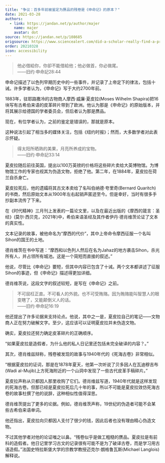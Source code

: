 ```yaml
---
title: "争议：百多年前被鉴定为赝品的残卷是《申命记》的原本？"
date: 2021-03-28
authors:
  - link: https://jandan.net/p/author/majer
    name: majer
    avatar: dot
source: https://jandan.net/p/108685
origsource: https://www.sciencealert.com/did-a-scholar-really-find-a-predecessor-to-the-book-of-deuteronomy
order: 20210328
icon: accessibility
---
```


> 他必借給你，你卻不能借給他；他必做首，你必做尾。  
> ——旧约·申命記28:44

申命记描述了以色列早期历史中的一些事件，并记录了上帝定下的律法，包括十诫。许多学者认为，《申命记》写于大约2700年前。

1883年，驻耶路撒冷的古物商人摩西·威廉·夏皮拉(Moses Wilhelm Shapira)把16块写有古希伯来语的皮革碎片带到了欧洲。他认为那是《申命记》的原始版本，并将其展示给德国的学者委员会，但后者认为那是赝品。

现在，有位学者认为，之前的鉴定是错误的，那就是原本。

这种说法引起了相当多的媒体关注，包括《纽约时报》；然而，大多数学者对此表示怀疑。

> 得太阳所晒熟的美果，月亮所养成的宝物。  
> ——旧约·申命記33:14

夏皮拉随后前往英国，提出以100万英镑的价格将这些碎片卖给大英博物馆。为博物馆工作的专家也视其为伪造文物，拒绝了他。第二年，在1884年，夏皮拉在荷兰自杀身亡。

夏皮拉死后，他的遗孀将其古文本卖给了名叫伯纳德·夸里奇(Bernard Quaritch)的书商，然后原始文本从1900年左右起销声匿迹至今。但是幸好，当时有很多手抄副本流传了下来。

在《时代精神》三月刊上发表的一篇论文里，以及在最近出版的《摩西的箴言：圣经》(莫尔·西贝克，2021年)中，希伯来语圣经及其作者伊丹·德肖维茨论证了文本的真实性。

文本记录的故事，被他命名为“摩西的代价”，其中上帝命令摩西征服一个名叫Sihon的国王的土地。

德肖维茨在书中写道：“摩西和以色列人然后在名为Jahaz的地方袭击Sihon，杀光所有人，并占领所有城池。这是一个简短而直接的叙述。”

他说，尽管比《申命记》要短，但其中内容已包含了十诫。两个文本都讲述了征服Sihon的事迹，但《申命记》描述得更加详细。

德肖维茨说，这段文字的叙述较短，是写在《申命记》之前。

> 不可屈枉正直。不可看人的外貌。也不可受贿赂。因为贿赂能叫智慧人的眼变瞎了，又能颠倒义人的话。  
> ——旧约·申命記16:19

他还提出了许多论据来支持论点。他说，其中之一是，夏皮拉自己的笔记——文物商人正在努力破解文字。至少，这应该可以证明夏皮拉并未伪造文物。

确实，夏皮拉还努力确定皮革碎片的正确顺序。

“如果夏皮拉是造假者，为什么他的私人日记里还包括未完全破译的内容？。”

其次，德肖维兹辩称，残卷被发现的故事与1940年代的《死海古卷》非常相似。

“根据夏皮拉的证词，那是在1878年夏天，他第一次听说了贝多因人在瓦迪穆吉布(Wadi al-Mujib)上方死海附近的一个山洞中发现了一些古代皮革手稿碎片。”

夏皮拉声称从贝都因人那里收购了它们。德肖维兹写道，1940年代就是这样发现的死海古卷。但那已经是夏皮拉死后几十年的事，所以不可能是夏皮拉效仿死海古卷的故事杜撰了他的说辞，这种相似性值得深思。

德肖维茨提出了更多的论据。例如，德肖维茨声称，19世纪的伪造者可能不会某些古希伯来语单词。

他还指出，夏皮拉向贝都因人支付了很少的钱，因此后者也没有理由精心伪造文物。

不过其他学者对他的论证嗤之以鼻。“残卷似乎是做工粗糙的赝品。夏皮拉是有前科的造假者。他日记里学习古文的记录很有可能不是为了破译古卷，而是学习用古语造假。”法国史特拉斯堡大学的宗教学教授迈克尔·朗格鲁瓦斯(Michael Langlois)解释说。